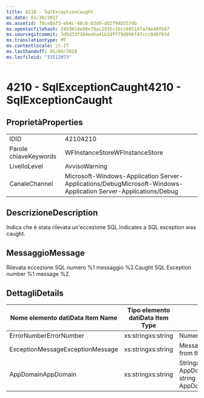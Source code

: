 ```yaml
---
title: 4210 - SqlExceptionCaught
ms.date: 03/30/2017
ms.assetid: f0ce8af3-eb4c-48c8-b3d9-dd2f94b5574b
ms.openlocfilehash: 2493014e80e79ac2935c1bcc685147a74e48fb47
ms.sourcegitcommit: 3d5d33f384eeba41b2dff79d096f47ccc8d8f03d
ms.translationtype: MT
ms.contentlocale: it-IT
ms.lasthandoff: 05/04/2018
ms.locfileid: "33512073"
---
```

# <a name="4210---sqlexceptioncaught"></a><span data-ttu-id="b140c-102">4210 - SqlExceptionCaught</span><span class="sxs-lookup"><span data-stu-id="b140c-102">4210 - SqlExceptionCaught</span></span>
## <a name="properties"></a><span data-ttu-id="b140c-103">Proprietà</span><span class="sxs-lookup"><span data-stu-id="b140c-103">Properties</span></span>  
  
|||  
|-|-|  
|<span data-ttu-id="b140c-104">ID</span><span class="sxs-lookup"><span data-stu-id="b140c-104">ID</span></span>|<span data-ttu-id="b140c-105">4210</span><span class="sxs-lookup"><span data-stu-id="b140c-105">4210</span></span>|  
|<span data-ttu-id="b140c-106">Parole chiave</span><span class="sxs-lookup"><span data-stu-id="b140c-106">Keywords</span></span>|<span data-ttu-id="b140c-107">WFInstanceStore</span><span class="sxs-lookup"><span data-stu-id="b140c-107">WFInstanceStore</span></span>|  
|<span data-ttu-id="b140c-108">Livello</span><span class="sxs-lookup"><span data-stu-id="b140c-108">Level</span></span>|<span data-ttu-id="b140c-109">Avviso</span><span class="sxs-lookup"><span data-stu-id="b140c-109">Warning</span></span>|  
|<span data-ttu-id="b140c-110">Canale</span><span class="sxs-lookup"><span data-stu-id="b140c-110">Channel</span></span>|<span data-ttu-id="b140c-111">Microsoft-Windows-Application Server-Applications/Debug</span><span class="sxs-lookup"><span data-stu-id="b140c-111">Microsoft-Windows-Application Server-Applications/Debug</span></span>|  
  
## <a name="description"></a><span data-ttu-id="b140c-112">Descrizione</span><span class="sxs-lookup"><span data-stu-id="b140c-112">Description</span></span>  
 <span data-ttu-id="b140c-113">Indica che è stata rilevata un'eccezione SQL.</span><span class="sxs-lookup"><span data-stu-id="b140c-113">Indicates a SQL exception was caught.</span></span>  
  
## <a name="message"></a><span data-ttu-id="b140c-114">Messaggio</span><span class="sxs-lookup"><span data-stu-id="b140c-114">Message</span></span>  
 <span data-ttu-id="b140c-115">Rilevata eccezione SQL numero %1 messaggio %2.</span><span class="sxs-lookup"><span data-stu-id="b140c-115">Caught SQL Exception number %1 message %2.</span></span>  
  
## <a name="details"></a><span data-ttu-id="b140c-116">Dettagli</span><span class="sxs-lookup"><span data-stu-id="b140c-116">Details</span></span>  
  
|<span data-ttu-id="b140c-117">Nome elemento dati</span><span class="sxs-lookup"><span data-stu-id="b140c-117">Data Item Name</span></span>|<span data-ttu-id="b140c-118">Tipo elemento dati</span><span class="sxs-lookup"><span data-stu-id="b140c-118">Data Item Type</span></span>|<span data-ttu-id="b140c-119">Descrizione</span><span class="sxs-lookup"><span data-stu-id="b140c-119">Description</span></span>|  
|--------------------|--------------------|-----------------|  
|<span data-ttu-id="b140c-120">ErrorNumber</span><span class="sxs-lookup"><span data-stu-id="b140c-120">ErrorNumber</span></span>|<span data-ttu-id="b140c-121">xs:string</span><span class="sxs-lookup"><span data-stu-id="b140c-121">xs:string</span></span>|<span data-ttu-id="b140c-122">Numero di errore SQL.</span><span class="sxs-lookup"><span data-stu-id="b140c-122">The SQL error number.</span></span>|  
|<span data-ttu-id="b140c-123">ExceptionMessage</span><span class="sxs-lookup"><span data-stu-id="b140c-123">ExceptionMessage</span></span>|<span data-ttu-id="b140c-124">xs:string</span><span class="sxs-lookup"><span data-stu-id="b140c-124">xs:string</span></span>|<span data-ttu-id="b140c-125">Messaggio dell'eccezione SQL.</span><span class="sxs-lookup"><span data-stu-id="b140c-125">The message from the SQL exception.</span></span>|  
|<span data-ttu-id="b140c-126">AppDomain</span><span class="sxs-lookup"><span data-stu-id="b140c-126">AppDomain</span></span>|<span data-ttu-id="b140c-127">xs:string</span><span class="sxs-lookup"><span data-stu-id="b140c-127">xs:string</span></span>|<span data-ttu-id="b140c-128">Stringa restituita da AppDomain.CurrentDomain.FriendlyName.</span><span class="sxs-lookup"><span data-stu-id="b140c-128">The string returned by AppDomain.CurrentDomain.FriendlyName.</span></span>|

